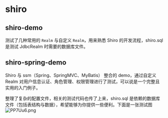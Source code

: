 # shiro

## shiro-demo

测试了几种常用的 <code>Realm</code> 与自定义 <code>Realm</code>，用来熟悉 Shiro 的开发流程，shiro.sql 是测试 JdbcRealm 时需要的数据库文件。

## shiro-spring-demo

Shiro 与 ssm（Spring、SpringMVC、MyBatis） 整合的 demo，通过自定义 Realm 对用户信息认证、角色管理、权限管理进行了测试，可以说是一个完整且实用的入门例子。

整理了复杂的配置文件，相关的测试代码也传了上来，shiro.sql 是依赖的数据库文件（包括表结构与数据），希望能够为你提供一些便利。下面是一张测试图<br>
<img src="https://s1.ax1x.com/2018/06/27/PP7Uu6.png" alt="PP7Uu6.png" border="0" />
